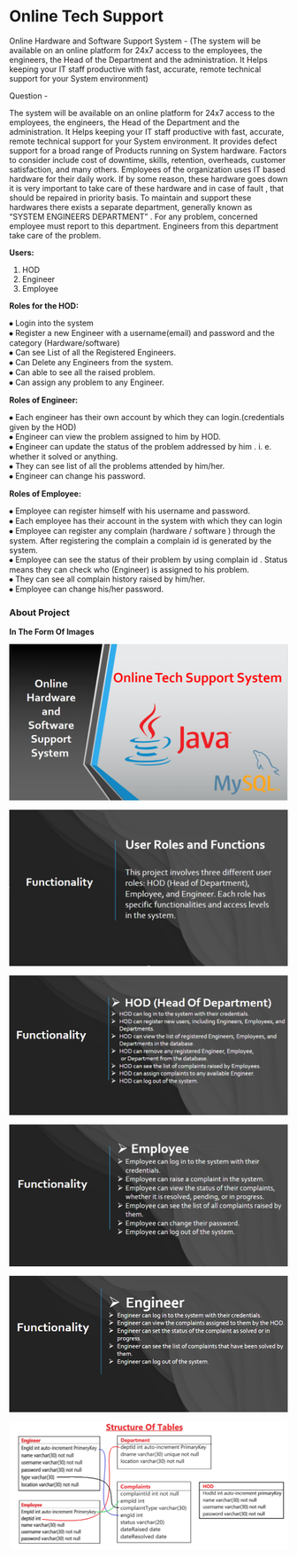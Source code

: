 # Online Tech Support 
Online Hardware and Software Support System -  (The system will be available on an online platform for 24x7 access to the employees, the engineers, the Head of the Department and the administration. It Helps keeping your IT staff productive with fast, accurate, remote technical support for your System environment)

Question -

The system will be available on an online platform for 24x7 access to the employees, the engineers, the Head of the Department and the administration. It Helps keeping your IT staff productive with fast, accurate, remote technical support for your System environment. It provides defect support for a broad range of Products running on System hardware.
Factors to consider include cost of downtime, skills, retention, overheads, customer satisfaction, and many others.
Employees of the organization uses IT based hardware for their daily work. If by some reason, these hardware goes down it is very important to take care of these hardware and in case of fault , that should be repaired in priority basis. To maintain and support these hardwares there exists a separate department, generally known as “SYSTEM ENGINEERS DEPARTMENT” . For any problem, concerned employee must report to this department. Engineers from this department take care of the problem.

**Users:**
1. HOD
2. Engineer
3. Employee

**Roles for the HOD:**<br>

⦁ Login into the system<br>
⦁ Register a new Engineer with a username(email) and password and the category (Hardware/software)<br>
⦁ Can see List of all the Registered Engineers.<br>
⦁ Can Delete any Engineers from the system.<br>
⦁ Can able to see all the raised problem.<br>
⦁ Can assign any problem to any Engineer.<br>

**Roles of Engineer:**<br>

⦁ Each engineer has their own account by which they can login.(credentials given by the HOD)<br>
⦁ Engineer can view the problem assigned to him by HOD.<br>
⦁ Engineer can update the status of the problem addressed by him . i. e. whether it solved or anything.<br>
⦁ They can see list of all the problems attended by him/her.<br>
⦁ Engineer can change his password.<br>

**Roles of Employee:**<br>

⦁ Employee can register himself with his username and password.<br>
⦁ Each employee has their account in the system with which they can login<br>
⦁ Employee can register any complain (hardware / software ) through the system. After registering the complain a complain id is generated by the system.<br>
⦁ Employee can see the status of their problem by using complain id . Status means they can check who (Engineer) is assigned to his problem.<br>
⦁ They can see all complain history raised by him/her.<br>
⦁ Employee can change his/her password.<br>

### About Project
**In The Form Of Images**

![About Project](OnlineHardwareAndSoftwareSupportSystem/Image/Intro1.png)

![Functionality](OnlineHardwareAndSoftwareSupportSystem/Image/Intro2.png)

![HOD Functionality](OnlineHardwareAndSoftwareSupportSystem/Image/HODFunctionlity.png)

![Employee Functionality](OnlineHardwareAndSoftwareSupportSystem/Image/EmployeeFunctionlity.png)

![Engineer Functionality](OnlineHardwareAndSoftwareSupportSystem/Image/EngineerFunctionlity.png)

![DataBase Structure](OnlineHardwareAndSoftwareSupportSystem/Image/TableStructure.png)
